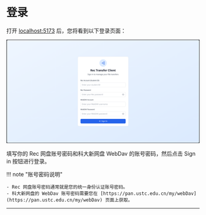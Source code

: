 # 登录

打开 [localhost:5173](http://localhost:5173) 后，您将看到以下登录页面：

![登录页面](../assets/login.png)

填写你的 Rec 网盘账号密码和科大新网盘 WebDav 的账号密码，然后点击 Sign in 按钮进行登录。

!!! note "账号密码说明"

    - Rec 网盘账号密码通常就是您的统一身份认证账号密码。
    - 科大新网盘的 WebDav 账号密码需要您在 [https://pan.ustc.edu.cn/my/webDav](https://pan.ustc.edu.cn/my/webDav) 页面上获取。
---
